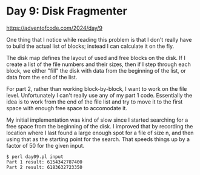 # Day 9: Disk Fragmenter

<https://adventofcode.com/2024/day/9>

One thing that I notice while reading this problem is that I don't really
have to build the actual list of blocks; instead I can calculate it on the
fly.

The disk map defines the layout of used and free blocks on the disk. If I
create a list of the file numbers and their sizes, then if I step through
each block, we either "fill" the disk with data from the beginning of the
list, or data from the end of the list.

For part 2, rather than working block-by-block, I want to work on the file
level. Unfortunately I can't really use any of my part 1 code. Essentially
the idea is to work from the end of the file list and try to move it to the
first space with enough free space to accomodate it.

My initial implementation was kind of slow since I started searching for a
free space from the beginning of the disk. I improved that by recording the
location where I last found a large enough spot for a file of size n, and
then using that as the starting point for the search. That speeds things up
by a factor of 50 for the given input.

```
$ perl day09.pl input 
Part 1 result: 6154342787400
Part 2 result: 6183632723350
```
